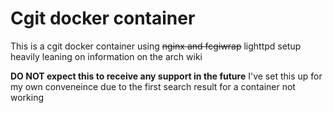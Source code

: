 # Cgit docker container
This is a cgit docker container using ~~nginx and fcgiwrap~~ lighttpd setup heavily leaning on information on the arch wiki

**DO NOT expect this to receive any support in the future** I've set this up for my own conveneince due to the first search result for a container not working
